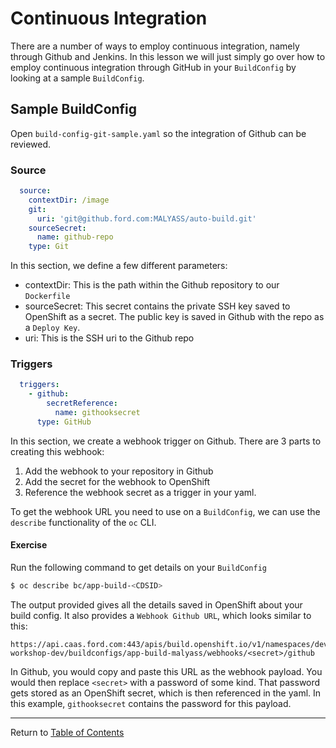# Continuous Integration

There are a number of ways to employ continuous integration, namely through Github and Jenkins. In this lesson we will just simply go over how to employ continuous integration through GitHub in your `BuildConfig` by looking at a sample `BuildConfig`.

## Sample BuildConfig

Open `build-config-git-sample.yaml` so the integration of Github can be reviewed.

### Source

```yaml
  source:
    contextDir: /image
    git:
      uri: 'git@github.ford.com:MALYASS/auto-build.git'
    sourceSecret:
      name: github-repo
    type: Git
```

In this section, we define a few different parameters:

- contextDir: This is the path within the Github repository to our `Dockerfile`
- sourceSecret: This secret contains the private SSH key saved to OpenShift as a secret. The public key is saved in Github with the repo as a `Deploy Key`.
- uri: This is the SSH uri to the Github repo

### Triggers

```yaml
  triggers:
    - github:
        secretReference:
          name: githooksecret
      type: GitHub
```

In this section, we create a webhook trigger on Github. There are 3 parts to creating this webhook:

1. Add the webhook to your repository in Github
2. Add the secret for the webhook to OpenShift
3. Reference the webhook secret as a trigger in your yaml.

To get the webhook URL you need to use on a `BuildConfig`, we can use the `describe` functionality of the `oc` CLI.

#### Exercise

Run the following command to get details on your `BuildConfig`

```bash
$ oc describe bc/app-build-<CDSID>
```

The output provided gives all the details saved in OpenShift about your build config. It also provides a `Webhook Github URL`, which looks similar to this:

```
https://api.caas.ford.com:443/apis/build.openshift.io/v1/namespaces/devenablement-workshop-dev/buildconfigs/app-build-malyass/webhooks/<secret>/github
```

In Github, you would copy and paste this URL as the webhook payload. You would then replace `<secret>` with a password of some kind. That password gets stored as an OpenShift secret, which is then referenced in the yaml. In this example, `githooksecret` contains the password for this payload.

---

Return to [Table of Contents](../README.md#agenda)
